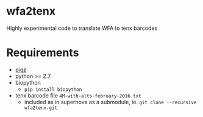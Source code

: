 # wfa2tenx

Highly experimental code to translate WFA to tenx barcodes

# Requirements

* [pigz](http://www.zlib.net/pigz/)
* python >= 2.7
* biopython 
  * `pip install biopython`
* tenx barcode file `4M-with-alts-february-2016.txt` 
  * included as in supernova as a submodule, ie. `git clone --recursive wfa2tenx.git`
